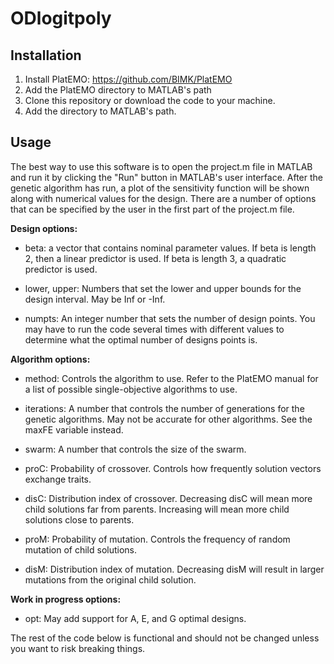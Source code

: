 # ODlogitpoly

## Installation
1. Install PlatEMO: https://github.com/BIMK/PlatEMO
2. Add the PlatEMO directory to MATLAB's path
3. Clone this repository or download the code to your machine.
4. Add the directory to MATLAB's path.

## Usage
The best way to use this software is to open the project.m file in MATLAB and run it by clicking the "Run" button in MATLAB's user interface. After the genetic algorithm has run, a plot of the sensitivity function will be shown along with numerical values for the design. There are a number of options that can be specified by the user in the first part of the project.m file.

**Design options:**

* beta: a vector that contains nominal parameter values. If beta is length 2, then a linear predictor is used. If beta is length 3, a quadratic predictor is used.

* lower, upper: Numbers that set the lower and upper bounds for the design interval. May be Inf or -Inf.

* numpts: An integer number that sets the number of design points. You may have to run the code several times with different values to determine what the optimal number of designs points is.

**Algorithm options:**

* method: Controls the algorithm to use. Refer to the PlatEMO manual for a list of possible single-objective algorithms to use. 

* iterations: A number that controls the number of generations for the genetic algorithms. May not be accurate for other algorithms. See the maxFE variable instead.

* swarm: A number that controls the size of the swarm.

* proC: Probability of crossover. Controls how frequently solution vectors exchange traits.

* disC: Distribution index of crossover. Decreasing disC will mean more child solutions far from parents. Increasing will mean more child solutions close to parents.

* proM: Probability of mutation. Controls the frequency of random mutation of child solutions.

* disM: Distribution index of mutation. Decreasing disM will result in larger mutations from the original child solution. 

**Work in progress options:**

* opt: May add support for A, E, and G optimal designs.

The rest of the code below is functional and should not be changed unless you want to risk breaking things.
